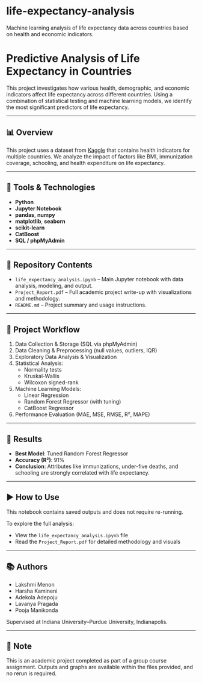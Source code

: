 # life-expectancy-analysis
Machine learning analysis of life expectancy data across countries based on health and economic indicators.
# Predictive Analysis of Life Expectancy in Countries

This project investigates how various health, demographic, and economic indicators affect life expectancy across different countries. Using a combination of statistical testing and machine learning models, we identify the most significant predictors of life expectancy.

---

## 📊 Overview

This project uses a dataset from [Kaggle](https://www.kaggle.com/datasets/arunjangir245/life-expectancy-data) that contains health indicators for multiple countries. We analyze the impact of factors like BMI, immunization coverage, schooling, and health expenditure on life expectancy.

---

## 🔧 Tools & Technologies

- **Python**
- **Jupyter Notebook**
- **pandas**, **numpy**
- **matplotlib**, **seaborn**
- **scikit-learn**
- **CatBoost**
- **SQL / phpMyAdmin**

---

## 📁 Repository Contents

- `life_expectancy_analysis.ipynb` – Main Jupyter notebook with data analysis, modeling, and output.
- `Project_Report.pdf` – Full academic project write-up with visualizations and methodology.
- `README.md` – Project summary and usage instructions.

---

## 🧪 Project Workflow

1. Data Collection & Storage (SQL via phpMyAdmin)
2. Data Cleaning & Preprocessing (null values, outliers, IQR)
3. Exploratory Data Analysis & Visualization
4. Statistical Analysis:
   - Normality tests
   - Kruskal-Wallis
   - Wilcoxon signed-rank
5. Machine Learning Models:
   - Linear Regression
   - Random Forest Regressor (with tuning)
   - CatBoost Regressor
6. Performance Evaluation (MAE, MSE, RMSE, R², MAPE)

---

## 🎯 Results

- **Best Model**: Tuned Random Forest Regressor
- **Accuracy (R²)**: 91%
- **Conclusion**: Attributes like immunizations, under-five deaths, and schooling are strongly correlated with life expectancy.

---

## ▶️ How to Use

This notebook contains saved outputs and does not require re-running.

To explore the full analysis:
- View the `life_expectancy_analysis.ipynb` file
- Read the `Project_Report.pdf` for detailed methodology and visuals

---

## 📚 Authors

- Lakshmi Menon
- Harsha Kamineni
- Adekola Adepoju
- Lavanya Pragada
- Pooja Manikonda

Supervised at Indiana University–Purdue University, Indianapolis.

---

## 📌 Note

This is an academic project completed as part of a group course assignment. Outputs and graphs are available within the files provided, and no rerun is required.

